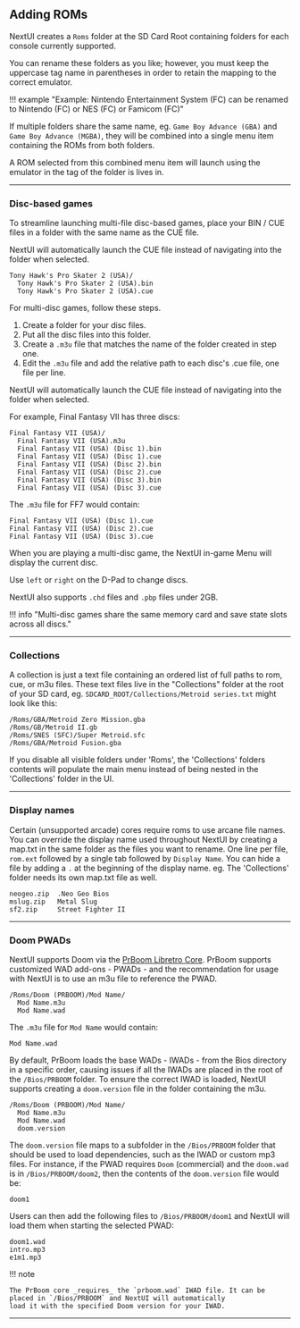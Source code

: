 ## Adding ROMs

NextUI creates a `Roms` folder at the SD Card Root containing folders for each console currently
supported.

You can rename these folders as you like; however, you must keep the uppercase tag name in parentheses in
order to retain the mapping to the correct emulator.

!!! example "Example: Nintendo Entertainment System (FC) can be renamed to Nintendo (FC) or NES (FC) or Famicom (FC)"

If multiple folders share the same name, eg. `Game Boy Advance (GBA)` and `Game Boy Advance (MGBA)`, they
will be combined into a single menu item containing the ROMs from both folders.

A ROM selected from this combined menu item will launch using the emulator in the tag of the folder is lives in.

---

### Disc-based games

To streamline launching multi-file disc-based games, place your BIN / CUE files in a folder
with the same name as the CUE file.

NextUI will automatically launch the CUE file instead of navigating into the folder when selected.

```
Tony Hawk's Pro Skater 2 (USA)/
  Tony Hawk's Pro Skater 2 (USA).bin
  Tony Hawk's Pro Skater 2 (USA).cue
```

For multi-disc games, follow these steps.

1. Create a folder for your disc files.
2. Put all the disc files into this folder.
3. Create a `.m3u` file that matches the name of the folder created in step one.
4. Edit the `.m3u` file and add the relative path to each disc's .cue file, one file per line.

NextUI will automatically launch the CUE file instead of navigating into the folder when selected.

For example, Final Fantasy VII has three discs:

```
Final Fantasy VII (USA)/
  Final Fantasy VII (USA).m3u
  Final Fantasy VII (USA) (Disc 1).bin
  Final Fantasy VII (USA) (Disc 1).cue
  Final Fantasy VII (USA) (Disc 2).bin
  Final Fantasy VII (USA) (Disc 2).cue
  Final Fantasy VII (USA) (Disc 3).bin
  Final Fantasy VII (USA) (Disc 3).cue
```

The `.m3u` file for FF7 would contain:

```
Final Fantasy VII (USA) (Disc 1).cue
Final Fantasy VII (USA) (Disc 2).cue
Final Fantasy VII (USA) (Disc 3).cue
```

When you are playing a multi-disc game, the NextUI in-game Menu will display the current disc.

Use `left` or `right` on the D-Pad to change discs.

NextUI also supports `.chd` files and `.pbp` files under 2GB.

!!! info "Multi-disc games share the same memory card and save state slots across all discs."

---

### Collections

A collection is just a text file containing an ordered list of full paths to rom, cue, or m3u files. These text files
live in the "Collections" folder at the root of your SD card, eg. `SDCARD_ROOT/Collections/Metroid series.txt` might
look like
this:

```
/Roms/GBA/Metroid Zero Mission.gba
/Roms/GB/Metroid II.gb
/Roms/SNES (SFC)/Super Metroid.sfc
/Roms/GBA/Metroid Fusion.gba
```

If you disable all visible folders under 'Roms', the 'Collections' folders contents will populate the main menu instead
of being nested in the 'Collections' folder in the UI.

---

### Display names

Certain (unsupported arcade) cores require roms to use arcane file names. You can override the display name used
throughout NextUI by creating a map.txt in the same folder as the files you want to rename. One line per file, `rom.ext`
followed by a single tab followed by `Display Name`. You can hide a file by adding a `.` at the beginning of the display
name. eg. The 'Collections' folder needs its own map.txt file as well.

```
neogeo.zip  .Neo Geo Bios
mslug.zip   Metal Slug
sf2.zip	    Street Fighter II
```

---

### Doom PWADs

NextUI supports Doom via the [PrBoom Libretro Core](https://docs.libretro.com/library/prboom/). PrBoom supports customized WAD
add-ons - PWADs - and the recommendation for usage with NextUI is to use an m3u file to reference the PWAD.

```
/Roms/Doom (PRBOOM)/Mod Name/
  Mod Name.m3u
  Mod Name.wad
```

The `.m3u` file for `Mod Name` would contain:

```
Mod Name.wad
```

By default, PrBoom loads the base WADs - IWADs - from the Bios directory in a specific order, causing issues if all the IWADs
are placed in the root of the `/Bios/PRBOOM` folder. To ensure the correct IWAD is loaded, NextUI supports creating a `doom.version`
file in the folder containing the m3u.

```
/Roms/Doom (PRBOOM)/Mod Name/
  Mod Name.m3u
  Mod Name.wad
  doom.version
```

The `doom.version` file maps to a subfolder in the `/Bios/PRBOOM` folder that should be used to load dependencies, such as
the IWAD or custom mp3 files. For instance, if the PWAD requires `Doom` (commercial) and the `doom.wad` is in `/Bios/PRBOOM/doom2`, then
the contents of the `doom.version` file would be:

```
doom1
```

Users can then add the following files to `/Bios/PRBOOM/doom1` and NextUI will load them when starting the selected PWAD:

```
doom1.wad
intro.mp3
e1m1.mp3
```

!!! note

    The PrBoom core _requires_ the `prboom.wad` IWAD file. It can be placed in `/Bios/PRBOOM` and NextUI will automatically
    load it with the specified Doom version for your IWAD.

---
